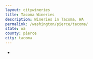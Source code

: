 ```yaml
---
layout: citywineries
title: Tacoma Wineries
description: Wineries in Tacoma, WA
permalink: /washington/pierce/tacoma/
state: wa
county: pierce
city: tacoma
---
```

-
